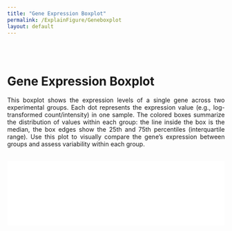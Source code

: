```yaml
---
title: "Gene Expression Boxplot"
permalink: /ExplainFigure/Geneboxplot
layout: default
---
```

<br>
<br>
<div class="container px-1">
<div class="row">
  <div class="col-sm-12 px-3">
	  <div class="jumbotron p-5 h-100" style="text-align: justify">
		  <h1><b>Gene Expression Boxplot</b></h1>
		    <p>This boxplot shows the expression levels of a single gene across two experimental groups. 
		    Each dot represents the expression value (e.g., log-transformed count/intensity) in one sample. 
		    The colored boxes summarize the distribution of values within each group: the line inside the box is the median, 
		    the box edges show the 25th and 75th percentiles (interquartile range). 
		    Use this plot to visually compare the gene’s expression between groups and assess variability within each group.</p>
	  </div>
  </div>
 </div>
<br>
<div class="row">
  <div class="col-sm-12 px-3">
	     <div class="jumbotron p-5 h-100 bg-white border">
      <iframe 
        src="{{ '/assets/img/ExplainFigure/GeneBoxplot.png' | relative_url }}" 
        class="img-fluid" 
        style="width: 100%;; border: none;" 
        title="Heatmap">
      </iframe>
    </div>
  </div>
</div>
</div>
<br>




